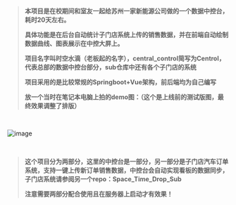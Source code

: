> **本项目是在校期间和室友一起给苏州一家新能源公司做的一个数据中控台，耗时20天左右。**
> 
> **具体功能是在后台自动统计子门店系统上传的销售数据，并在前端自动绘制数据曲线、图表展示在中控大屏上。**
> 
> **项目名字叫时空水滴（老板起的名字），central_control简写为Centrol，代表总部的数据中控台部分，sub仓库中还有各个子门店的系统**
> 
> **项目采用的是比较常规的Springboot+Vue架构，前后端均为自己编写**
>
> **放一个当时在笔记本电脑上拍的demo图：（这个是上线前的测试版图，最终效果调整了排版）**
>
<br> 

![image](https://github.com/Mozartto/Space_Time_Drop_Centrol/assets/58902267/e06ae80d-caf5-4cd7-b14c-b0eb6055ccfd)

<br>

> **这个项目分为两部分，这里的中控台是一部分，另一部分是子门店汽车订单系统，支持一键上传新订单销售数据，中控台会自动实现看板的数据同步，子门店系统请参阅另一个repo：Space_Time_Drop_Sub**
>
> **注意需要两部分配合使用且在服务器上启动才有效果！**
